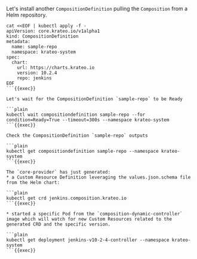 Let's install another `CompositionDefinition` pulling the `Composition` from a Helm repository.

```plain
cat <<EOF | kubectl apply -f -
apiVersion: core.krateo.io/v1alpha1
kind: CompositionDefinition
metadata:
  name: sample-repo
  namespace: krateo-system
spec:
  chart:
    url: https://charts.krateo.io
    version: 10.2.4
    repo: jenkins
EOF
```{{exec}}

Let's wait for the CompositionDefinition `sample-repo` to be Ready

```plain
kubectl wait compositiondefinition sample-repo --for condition=Ready=True --timeout=300s --namespace krateo-system
```{{exec}}

Check the CompositionDefinition `sample-repo` outputs

```plain
kubectl get compositiondefinition sample-repo --namespace krateo-system
```{{exec}}

The `core-provider` has just generated:
* a Custom Resource Definition leveraging the values.json.schema file from the Helm chart:

```plain
kubectl get crd jenkins.composition.krateo.io
```{{exec}}

* started a specific Pod from the `composition-dynamic-controller` image which will watch for new Custom Resources related to the generated CRD and the specific version.

```plain
kubectl get deployment jenkins-v10-2-4-controller --namespace krateo-system
```{{exec}}
